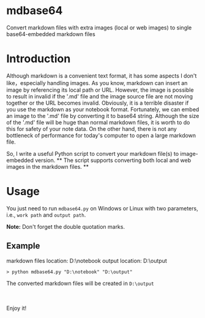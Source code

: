 # mdbase64
Convert markdown files with extra images (local or web images) to single base64-embedded markdown files

# Introduction
Although markdown is a convenient text format, it has some aspects I don't like，especially handling images.
As you know, markdown can insert an image by referencing its local path or URL.
However, the image is possible to result in invalid if the '.md' file and the image source file are not moving together or the URL becomes invalid.
Obviously, it is a terrible disaster if you use the markdown as your notebook format. 
Fortunately, we can embed an image to the '.md' file by converting it to base64 string.
Although the size of the '.md' file will be huge than normal markdown files, it is worth to do this for safety of your note data.
On the other hand, there is not any bottleneck of performance for today's computer to open a large markdown file. 

So, I write a useful Python script to convert your markdown file(s) to image-embedded version.
** The script supports converting both local and web images in the markdown files. **

# Usage
You just need to run `mdbase64.py` on Windows or Linux with two parameters, i.e., `work path` and `output path`.

**Note:** Don't forget the double quotation marks.

## Example
markdown files location: D:\notebook
output location: D:\output

```
> python mdbase64.py "D:\notebook" "D:\output"
```

The converted markdown files will be created in `D:\output`

<br>
<br>
Enjoy it!
